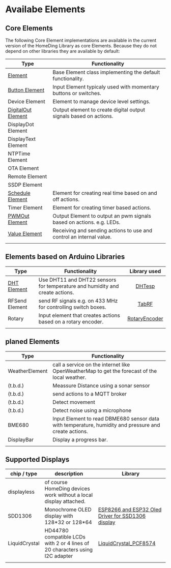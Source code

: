 # Availabe Elements

## Core Elements

The following Core Element implementations are available in the current version of the HomeDing Library as core Elements.
Because they do not depend on other libraries they are available by default:

| Type                                    | Functionality                                                        |
| --------------------------------------- | -------------------------------------------------------------------- |
| [Element](ElementClass)                 | Base Element class implementing the default functionality.           |
| [Button Element](ButtonElement)         | Input Element typicaly used with momentary buttons or switches.      |
| Device Element                          | Element to manage device level settings.                             |
| [DigitalOut Element](digitaloutelement) | Output element to create digital output signals based on actions.    |
| DisplayDot Element                      |
| DisplayText Element                     |
| NTPTime Element                         |
| OTA Element                             |
| Remote Element                          |
| SSDP Element                            |
| [Schedule Element](ScheduleElement)     | Element for creating real time based on and off actions.             |
| Timer Element                           | Element for creating timer based actions.                            |
| [PWMOut Element](PWMOutElement)         | Output Element to output an pwm signals based on actions. e.g. LEDs. |
| [Value Element](ValueElement)           | Receiving and sending actions to use and control an internal value.  |
|                                         |

## Elements based on Arduino Libraries

| Type                      | Functionality                                                                | Library used    |
| ------------------------- | ---------------------------------------------------------------------------- | :-------------: |
| [DHT Element](DHTElement) | Use DHT11 and DHT22 sensors for temperature and humidity and create actions. | [DHTesp]        |
| RFSend Element            | send RF signals e.g. on 433 MHz for controlling switch boxes.                | [TabRF]         |
| Rotary                    | Input element that creates actions based on a rotary encoder.                | [RotaryEncoder] |
|                           |

[DHTesp]: https://github.com/beegee-tokyo/DHTesp "DHT library for ESP boards."
[TabRF]: https://github.com/mathertel/tabrf "Table driven RF library"
[RotaryEncoder]: http://www.mathertel.de/Arduino/RotaryEncoderLibrary.aspx "A library for using a rotary encoder as an input."

## planed Elements

| Type           | Functionality                                                                                          |
| -------------- | ------------------------------------------------------------------------------------------------------ |
| WeatherElement | call a service on the internet like OpenWeatherMap to get the forecast of the local weather.           |
| (t.b.d.)       | Meassure Distance using a sonar sensor                                                                 |
| (t.b.d.)       | send actions to a MQTT broker                                                                          |
| (t.b.d.)       | Detect movement                                                                                        |
| (t.b.d.)       | Detect noise using a microphone                                                                        |
| BME680         | Input Element to read DBME680 sensor data with temperature, humidity and pressure and create actions. |
| DisplayBar     | Display a progress bar.                                                                                |
|                |

## Supported Displays

| chip / type   | description                                                                  | Library                                             |
| ------------- | ---------------------------------------------------------------------------- | --------------------------------------------------- |
| displayless   | of course HomeDing devices work without a local display attached.            |                                                     |
| SDD1306       | Monochrome OLED display with 128\*32 or 128\*64                              | [ESP8266 and ESP32 Oled Driver for SSD1306 display] |
| LiquidCrystal | HD44780 compatible LCDs with 2 or 4 lines of 20 characters using I2C adapter | [LiquidCrystal_PCF8574]                             |
|               |
[ESP8266 and ESP32 Oled Driver for SSD1306 display]: ()
[LiquidCrystal_PCF8574]: (https://www.mathertel.de/arduino/LiquidCrystal_PCF8574.aspx)